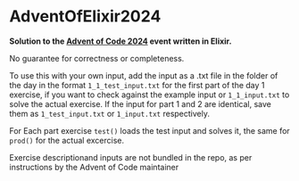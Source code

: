 # AdventOfElixir2024

**Solution to the [Advent of Code 2024](https://adventofcode.com/2024) event written in Elixir.**

No guarantee for correctness or completeness.

To use this with your own input, add the input as a .txt file in the folder of the day in the format ``1_1_test_input.txt`` for the first part of the day 1 exercise, if you want to check against the example input
or ``1_1_input.txt`` to solve the actual exercise. If the input for part 1 and 2 are identical, save them as ``1_test_input.txt`` or ``1_input.txt`` respectively. 

For Each part exercise ``test()`` loads the test input and solves it, the same for ``prod()`` for the actual excercise.

Exercise descriptionand inputs are not bundled in the repo, as per instructions by the Advent of Code maintainer

<!---
Documentation can be generated with [ExDoc](https://github.com/elixir-lang/ex_doc)
and published on [HexDocs](https://hexdocs.pm). Once published, the docs can
be found at <https://hexdocs.pm/advent_of_code2024>.
-->
